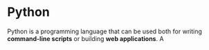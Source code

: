 # Python

Python is a programming language that can be used both for writing **command-line scripts** or building **web applications**. A

